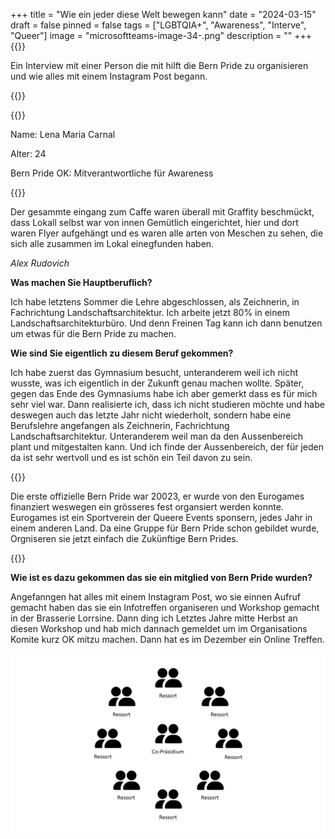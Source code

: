 +++
title = "Wie ein jeder diese Welt bewegen kann"
date = "2024-03-15"
draft = false
pinned = false
tags = ["LGBTQIA+", "Awareness", "Interve", "Queer"]
image = "microsoftteams-image-34-.png"
description = ""
+++
{{<lead>}}

Ein Interview mit einer Person die mit hilft die Bern Pride zu organisieren und wie alles mit einem Instagram Post begann.

{{</lead>}}

{{<box>}}

Name: Lena Maria Carnal

Alter: 24

Bern Pride OK: Mitverantwortliche für Awareness

{{</box>}}

Der gesammte eingang zum Caffe waren überall mit Graffity beschmückt, dass Lokall selbst war von innen Gemütlich eingerichtet, hier und dort waren Flyer aufgehängt und es waren alle arten von Meschen zu sehen, die sich alle zusammen im Lokal einegfunden haben.

*Alex Rudovich*

**Was machen Sie Hauptberuflich?** 

Ich habe letztens Sommer die Lehre abgeschlossen, als Zeichnerin, in Fachrichtung Landschaftsarchitektur. Ich arbeite jetzt 80% in einem Landschaftsarchitekturbüro. Und denn Freinen Tag kann ich dann benutzen um etwas für die Bern Pride zu machen.

**Wie sind Sie eigentlich zu diesem Beruf gekommen?** 

Ich habe zuerst das Gymnasium besucht, unteranderem weil ich nicht wusste, was ich eigentlich in der Zukunft genau machen wollte. Später, gegen das Ende des Gymnasiums habe ich aber gemerkt dass es für mich sehr viel war. Dann realisierte ich, dass ich nicht studieren möchte und habe deswegen auch das letzte Jahr nicht wiederholt, sondern habe eine Berufslehre angefangen als Zeichnerin, Fachrichtung Landschaftsarchitektur. Unteranderem weil man da den Aussenbereich plant und mitgestalten kann. Und ich finde der Aussenbereich, der für jeden da ist sehr wertvoll und es ist schön ein Teil davon zu sein. 

{{<box>}}

Die erste offizielle Bern Pride war 20023, er wurde von den Eurogames finanziert weswegen ein grösseres fest organsiert werden konnte. Eurogames ist ein Sportverein der Queere Events sponsern, jedes Jahr in einem anderen Land. Da eine Gruppe für Bern Pride schon gebildet wurde, Orgniseren sie jetzt einfach die Zukünftige Bern Prides.

{{</box>}}

**Wie ist es dazu gekommen das sie ein mitglied von Bern Pride wurden?**

Angefanngen hat alles mit einem Instagram Post, wo sie einnen Aufruf gemacht haben das sie ein Infotreffen organiseren und Workshop gemacht in der Brasserie Lorrsine. Dann ding ich Letztes Jahre mitte Herbst an diesen Workshop und hab mich dannach gemeldet um im Organisations Komite kurz OK mitzu machen. Dann hat es im Dezember ein Online Treffen.

![Organigramm der Bern Pride von Alex Rudovich](prasentation-5.png "Organigramm der Bern Pride")
